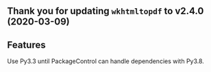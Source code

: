 Thank you for updating `wkhtmltopdf` to v2.4.0 (2020-03-09)
-----------------------------------------------------------

Features
--------

Use Py3.3 until PackageControl can handle dependencies with Py3.8.
